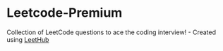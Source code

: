 # Leetcode-Premium
Collection of LeetCode questions to ace the coding interview! - Created using [LeetHub](https://github.com/QasimWani/LeetHub)
